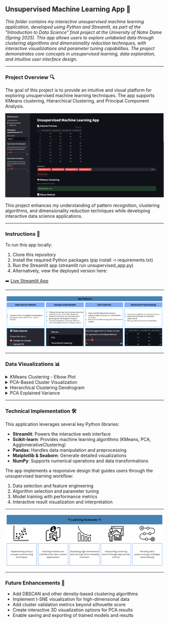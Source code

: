 ## Unsupervised Machine Learning App 🧠

<em>This folder contains my interactive unsupervised machine learning application, developed using Python and Streamlit, as part of the "Introduction to Data Science" final project at the University of Notre Dame (Spring 2025). This app allows users to explore unlabeled data through clustering algorithms and dimensionality reduction techniques, with interactive visualizations and parameter tuning capabilities. The project demonstrates core concepts in unsupervised learning, data exploration, and intuitive user interface design.</em>

___

### Project Overview 🔍

The goal of this project is to provide an intuitive and visual platform for exploring unsupervised machine learning techniques. The app supports KMeans clustering, Hierarchical Clustering, and Principal Component Analysis.

![Project Overview](https://github.com/marceloguzmanaguirre/GUZMANAGUIRRE-Data-Science-Portfolio/blob/37f000191e153fa33b884de303228bffb510accf/MLUnsupervisedApp/MLUScreenshot.png)

This project enhances my understanding of pattern recognition, clustering algorithms, and dimensionality reduction techniques while developing interactive data science applications.

___

### Instructions 🧭

To run this app locally:

1. Clone this repository
2. Install the required Python packages (pip install -r requirements.txt)
3. Run the Streamlit app (streamlit run unsupervised_app.py)
4. Alternatively, view the deployed version here:

➡️ [Live Streamlit App](https://guzmanaguirre-data-science-portfolio-unsupervised-ml-app.streamlit.app/)

___

![App Features](https://github.com/marceloguzmanaguirre/GUZMANAGUIRRE-Data-Science-Portfolio/blob/37f000191e153fa33b884de303228bffb510accf/MLUnsupervisedApp/MLUFeatures.png)

___

### Data Visualizations 📊

<details><summary>KMeans Clustering - Elbow Plot</summary>
<img src="https://github.com/marceloguzmanaguirre/GUZMANAGUIRRE-Data-Science-Portfolio/blob/37f000191e153fa33b884de303228bffb510accf/MLUnsupervisedApp/MLUElbow.png"/>
This plot helps identify the optimal number of clusters by showing the point where adding more clusters provides diminishing returns. The "elbow" in the curve represents the ideal balance between simplicity and accuracy.
</details>

<details><summary>PCA-Based Cluster Visualization</summary>
<img src="https://github.com/marceloguzmanaguirre/GUZMANAGUIRRE-Data-Science-Portfolio/blob/37f000191e153fa33b884de303228bffb510accf/MLUnsupervisedApp/MLUPCA.png"/>
This scatterplot shows the clustering results projected onto the first two principal components, making it possible to visualize high-dimensional clusters in a 2D space. Different colors represent distinct clusters identified by the algorithm.
</details>

<details><summary>Hierarchical Clustering Dendrogram</summary>
<img src="https://github.com/marceloguzmanaguirre/GUZMANAGUIRRE-Data-Science-Portfolio/blob/37f000191e153fa33b884de303228bffb510accf/MLUnsupervisedApp/MLUDendogram.png"/>
The dendrogram visualizes the hierarchical relationship between clusters, showing how data points are grouped together at different similarity levels. The height of each branch represents the distance between merged clusters.
</details>

<details><summary>PCA Explained Variance</summary>
<img src="https://github.com/marceloguzmanaguirre/GUZMANAGUIRRE-Data-Science-Portfolio/blob/37f000191e153fa33b884de303228bffb510accf/MLUnsupervisedApp/MLUVariance.png"/>
This bar chart illustrates how much information each principal component captures, helping users understand how effectively the dimensionality reduction preserves the original data's structure and variance.
</details>

___

### Technical Implementation 🛠️

This application leverages several key Python libraries:

- **Streamlit**: Powers the interactive web interface
- **Scikit-learn**: Provides machine learning algorithms (KMeans, PCA, AgglomerativeClustering)
- **Pandas**: Handles data manipulation and preprocessing
- **Matplotlib & Seaborn**: Generate detailed visualizations
- **NumPy**: Supports numerical operations and data transformations

The app implements a responsive design that guides users through the unsupervised learning workflow:

1. Data selection and feature engineering
2. Algorithm selection and parameter tuning
3. Model training with performance metrics
4. Interactive result visualization and interpretation

___

<img src="https://github.com/marceloguzmanaguirre/GUZMANAGUIRRE-Data-Science-Portfolio/blob/201831ead0d322ef8bfb941e5faaf754cc82bc36/MLUnsupervisedApp/MLULearningOutcomes.png"/>

___

### Future Enhancements 🚀

- Add DBSCAN and other density-based clustering algorithms
- Implement t-SNE visualization for high-dimensional data
- Add cluster validation metrics beyond silhouette score
- Create interactive 3D visualization options for PCA results
- Enable saving and exporting of trained models and results
